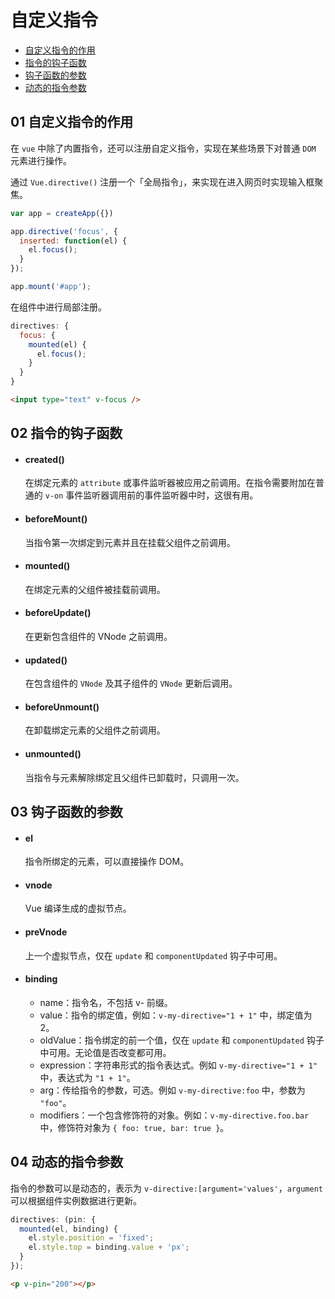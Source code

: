 # 自定义指令

- [自定义指令的作用](#01-自定义指令的作用)
- [指令的钩子函数](#02-指令的钩子函数)
- [钩子函数的参数](#03-钩子函数的参数)
- [动态的指令参数](#04-动态的指令参数)


## 01 自定义指令的作用
在 `vue` 中除了内置指令，还可以注册自定义指令，实现在某些场景下对普通 `DOM` 元素进行操作。

通过 `Vue.directive()` 注册一个「全局指令」，来实现在进入网页时实现输入框聚焦。
```js
var app = createApp({})

app.directive('focus', {
  inserted: function(el) {
    el.focus();
  }
});

app.mount('#app');
```

在组件中进行局部注册。
```js
directives: {
  focus: {
    mounted(el) {
      el.focus();
    }
  }
}
```

```html
<input type="text" v-focus />
```


## 02 指令的钩子函数
- #### created()
  在绑定元素的 `attribute` 或事件监听器被应用之前调用。在指令需要附加在普通的 `v-on` 事件监听器调用前的事件监听器中时，这很有用。

- #### beforeMount()
  当指令第一次绑定到元素并且在挂载父组件之前调用。

- #### mounted()
  在绑定元素的父组件被挂载前调用。

- #### beforeUpdate()
  在更新包含组件的 VNode 之前调用。

- #### updated()
  在包含组件的 `VNode` 及其子组件的 `VNode` 更新后调用。

- #### beforeUnmount()
  在卸载绑定元素的父组件之前调用。

- #### unmounted()
  当指令与元素解除绑定且父组件已卸载时，只调用一次。



## 03 钩子函数的参数
- #### el
  指令所绑定的元素，可以直接操作 DOM。

- #### vnode
  Vue 编译生成的虚拟节点。

- #### preVnode
  上一个虚拟节点，仅在 `update` 和 `componentUpdated` 钩子中可用。

- #### binding
  - name：指令名，不包括 v- 前缀。
  - value：指令的绑定值，例如：`v-my-directive="1 + 1"` 中，绑定值为 2。
  - oldValue：指令绑定的前一个值，仅在 `update` 和 `componentUpdated` 钩子中可用。无论值是否改变都可用。
  - expression：字符串形式的指令表达式。例如 `v-my-directive="1 + 1"` 中，表达式为 `"1 + 1"`。
  - arg：传给指令的参数，可选。例如 `v-my-directive:foo` 中，参数为 `"foo"`。
  - modifiers：一个包含修饰符的对象。例如：`v-my-directive.foo.bar` 中，修饰符对象为 `{ foo: true, bar: true }`。



## 04 动态的指令参数
指令的参数可以是动态的，表示为 `v-directive:[argument='values'`，`argument` 可以根据组件实例数据进行更新。

```js
directives: (pin: {
  mounted(el, binding) {
    el.style.position = 'fixed';
    el.style.top = binding.value + 'px'; 
  }
});
``` 

```html
<p v-pin="200"></p>
```
